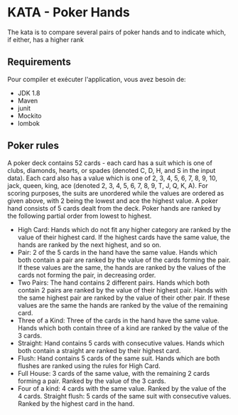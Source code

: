 # KATA - Poker Hands
The kata is to compare several pairs of poker hands and to indicate which, if
either, has a higher rank

## Requirements
Pour compiler et exécuter l'application, vous avez besoin de:
- JDK 1.8
- Maven
- junit
- Mockito
- lombok


## Poker rules
A poker deck contains 52 cards - each card has a suit which is one of clubs,
diamonds, hearts, or spades (denoted C, D, H, and S in the input data). Each card
also has a value which is one of 2, 3, 4, 5, 6, 7, 8, 9, 10, jack, queen, king, ace
(denoted 2, 3, 4, 5, 6, 7, 8, 9, T, J, Q, K, A). For scoring purposes, the suits are
unordered while the values are ordered as given above, with 2 being the lowest
and ace the highest value.
A poker hand consists of 5 cards dealt from the deck. Poker hands are ranked by
the following partial order from lowest to highest.
 - High Card: 
   Hands which do not fit any higher category are ranked by the value of their highest card. If the highest cards have the same value, the hands are ranked by the next highest, and so on.
 - Pair: 
   2 of the 5 cards in the hand have the same value. Hands which both contain a pair are ranked by the value of the cards forming the pair. If these values are the same, the hands are ranked by the values of the cards
   not forming the pair, in decreasing order.
 - Two Pairs: 
   The hand contains 2 different pairs. Hands which both contain 2 pairs are ranked by the value of their highest pair. Hands with the same highest pair are ranked by the value of their other pair. If these values are the same the hands are ranked by the value of the remaining card.
 - Three of a Kind: 
   Three of the cards in the hand have the same value. Hands which both contain three of a kind are ranked by the value of the 3 cards.
 - Straight: 
   Hand contains 5 cards with consecutive values. Hands which both contain a straight are ranked by their highest card.
 - Flush: 
   Hand contains 5 cards of the same suit. Hands which are both flushes are ranked using the rules for High Card.
 - Full House: 
   3 cards of the same value, with the remaining 2 cards forming a pair. Ranked by the value of the 3 cards.
- Four of a kind: 
  4 cards with the same value. Ranked by the value of the 4 cards.
 Straight flush: 5 cards of the same suit with consecutive values. Ranked by the highest card in the hand.